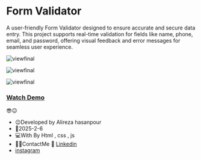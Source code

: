 # Form Validator 

A user-friendly Form Validator designed to ensure accurate and secure data entry. This project supports real-time validation for fields like name, phone, email, and password, offering visual feedback and error messages for seamless user experience.

![viewfinal](https://github.com/user-attachments/assets/338ebc7f-e2d3-40af-9e3f-23886daa7b5c) 

![viewfinal](https://github.com/user-attachments/assets/06be8462-940d-4814-8918-93e56f69d0aa) 

![viewfinal](https://github.com/user-attachments/assets/52b79722-695d-4f35-bec2-895c86df5291) 


### [Watch Demo](https://alirezafrontend.github.io/Form-Validator/ "Watch Demo")

😎😉
- 😉Developed by Alireza hasanpour
- 📅2025-2-6
- 💻With By Html , css  , js
- 📲📞ContactMe 🔗 [Linkedin](https://www.linkedin.com/in/alireza-hasanpour-9ab4a732b?lipi=urn%3Ali%3Apage%3Ad_flagship3_profile_view_base_contact_details%3B74hz%2BdeVT62fhpXhtgK67Q%3D%3D "Linkedin")
-  [instagram](https//www.instagram.com/alireza_hasanpour_frontend")
